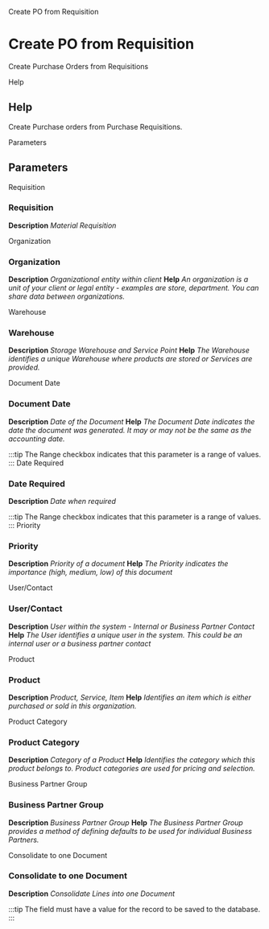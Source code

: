 
Create PO from Requisition
# Create PO from Requisition


Create Purchase Orders from Requisitions

Help
## Help

Create Purchase orders from Purchase Requisitions.

Parameters
## Parameters


Requisition
### Requisition

**Description**
 *Material Requisition*

Organization
### Organization

**Description**
 *Organizational entity within client*
**Help**
 *An organization is a unit of your client or legal entity - examples are store, department. You can share data between organizations.*

Warehouse
### Warehouse

**Description**
 *Storage Warehouse and Service Point*
**Help**
 *The Warehouse identifies a unique Warehouse where products are stored or Services are provided.*

Document Date
### Document Date

**Description**
 *Date of the Document*
**Help**
 *The Document Date indicates the date the document was generated.  It may or may not be the same as the accounting date.*

:::tip
The Range checkbox indicates that this parameter is a range of values.
:::
Date Required
### Date Required

**Description**
 *Date when required*

:::tip
The Range checkbox indicates that this parameter is a range of values.
:::
Priority
### Priority

**Description**
 *Priority of a document*
**Help**
 *The Priority indicates the importance (high, medium, low) of this document*

User/Contact
### User/Contact

**Description**
 *User within the system - Internal or Business Partner Contact*
**Help**
 *The User identifies a unique user in the system. This could be an internal user or a business partner contact*

Product
### Product

**Description**
 *Product, Service, Item*
**Help**
 *Identifies an item which is either purchased or sold in this organization.*

Product Category
### Product Category

**Description**
 *Category of a Product*
**Help**
 *Identifies the category which this product belongs to.  Product categories are used for pricing and selection.*

Business Partner Group
### Business Partner Group

**Description**
 *Business Partner Group*
**Help**
 *The Business Partner Group provides a method of defining defaults to be used for individual Business Partners.*

Consolidate to one Document
### Consolidate to one Document

**Description**
 *Consolidate Lines into one Document*

:::tip
The field must have a value for the record to be saved to the database.
:::